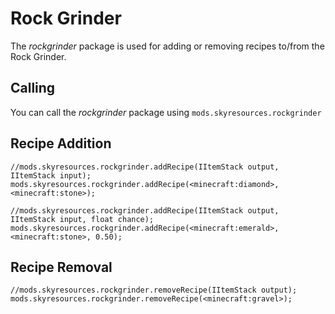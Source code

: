 # Rock Grinder

The *rockgrinder* package is used for adding or removing recipes to/from the Rock Grinder.

## Calling

You can call the *rockgrinder* package using `mods.skyresources.rockgrinder`

## Recipe Addition

    //mods.skyresources.rockgrinder.addRecipe(IItemStack output, IItemStack input);
    mods.skyresources.rockgrinder.addRecipe(<minecraft:diamond>, <minecraft:stone>);
    
    //mods.skyresources.rockgrinder.addRecipe(IItemStack output, IItemStack input, float chance);
    mods.skyresources.rockgrinder.addRecipe(<minecraft:emerald>, <minecraft:stone>, 0.50);
    

## Recipe Removal

    //mods.skyresources.rockgrinder.removeRecipe(IItemStack output);
    mods.skyresources.rockgrinder.removeRecipe(<minecraft:gravel>);